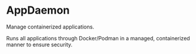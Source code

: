 # AppDaemon

Manage containerized applications.

Runs all applications through Docker/Podman in a managed, containerized manner to ensure security.
